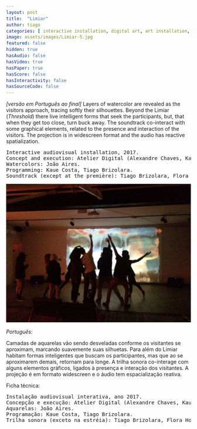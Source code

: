 ```yaml
---
layout: post
title:  "Limiar"
author: tiago
categories: [ interactive installation, digital art, art installation, music composition, audio design, steering behaviours, agent intelligence, kinect, hci ]
image: assets/images/Limiar-5.jpg
featured: false
hidden: true
hasAudio: false
hasVideo: true
hasPaper: true
hasScore: false
hasInteractivity: false
hasSourceCode: false
---
```


*[versão em Português ao final]*
Layers of watercolor are revealed as the visitors approach, tracing softly their silhouettes. Beyond the Limiar (*Threshold*) there live intelligent forms that seek the participants, but, that when they get too close, turn buck away. The soundtrack co-interact with some graphical elements, related to the presence and interaction of the visitors. The projection is in widescreen format and the audio has reactive spatialization.

<pre>
Interactive audiovisual installation, 2017.
Concept and execution: Atelier Digital (Alexandre Chaves, Kaue Costa, João Aires, Tiago Brizolara).
Watercolors: João Aires.
Programming: Kaue Costa, Tiago Brizolara.
Soundtrack (except at the première): Tiago Brizolara, Flora Holderbaum.
</pre>

<img src="assets/images/Limiar-3.jpg">

*Português:*

Camadas de aquarelas vão sendo desveladas conforme os visitantes se aproximam, marcando suavemente suas silhuetas. Para além do Limiar habitam formas inteligentes que buscam os
participantes, mas que ao se aproximarem demais, retornam para longe. A trilha sonora co-interage com alguns elementos gráficos, ligados à presença e interação dos visitantes. A
projeção é em formato widescreen e o áudio tem espacialização reativa.

Ficha técnica:
<pre>
Instalação audiovisual interativa, ano 2017.
Concepção e execução: Atelier Digital (Alexandre Chaves, Kaue Costa, João Aires, Tiago Brizolara).
Aquarelas: João Aires.
Programação: Kaue Costa, Tiago Brizolara.
Trilha sonora (exceto na estréia): Tiago Brizolara, Flora Holderbaum.
</pre>